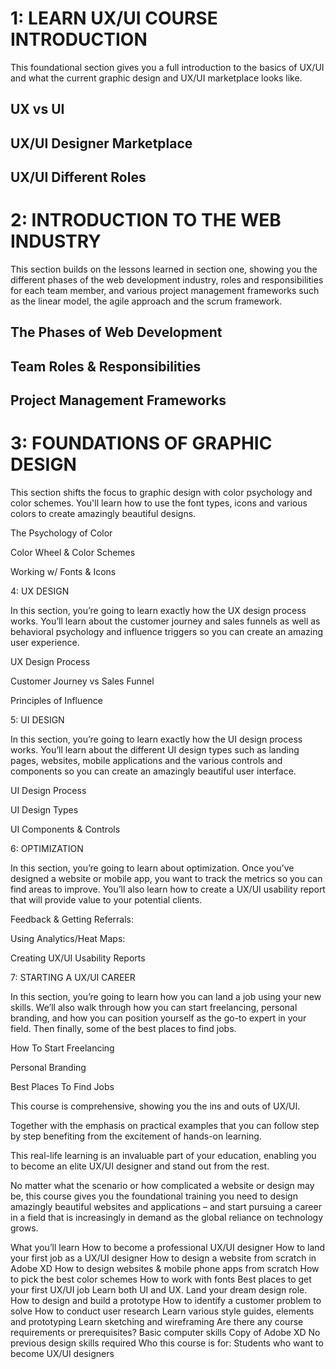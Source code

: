 # 1: LEARN UX/UI COURSE INTRODUCTION

This foundational section gives you a full introduction to the basics of UX/UI and what the current graphic design and UX/UI marketplace looks like.

## UX vs UI

## UX/UI Designer Marketplace

## UX/UI Different Roles



# 2: INTRODUCTION TO THE WEB INDUSTRY

This section builds on the lessons learned in section one, showing you the different phases of the web development industry, roles and responsibilities for each team member, and various project management frameworks such as the linear model, the agile approach and the scrum framework.

## The Phases of Web Development

## Team Roles & Responsibilities

## Project Management Frameworks



# 3: FOUNDATIONS OF GRAPHIC DESIGN

This section shifts the focus to graphic design with color psychology and color schemes. You'll learn how to use the font types, icons and various colors to create amazingly beautiful designs.

The Psychology of Color

Color Wheel & Color Schemes

Working w/ Fonts & Icons



4: UX DESIGN

In this section, you’re going to learn exactly how the UX design process works. You’ll learn about the customer journey and sales funnels as well as behavioral psychology and influence triggers so you can create an amazing user experience.

UX Design Process

Customer Journey vs Sales Funnel

Principles of Influence



5: UI DESIGN

In this section, you’re going to learn exactly how the UI design process works. You’ll learn about the different UI design types such as landing pages, websites, mobile applications and the various controls and components so you can create an amazingly beautiful user interface.

UI Design Process

UI Design Types

UI Components & Controls



6: OPTIMIZATION

In this section, you’re going to learn about optimization. Once you’ve designed a website or mobile app, you want to track the metrics so you can find areas to improve. You’ll also learn how to create a UX/UI usability report that will provide value to your potential clients.

Feedback & Getting Referrals:

Using Analytics/Heat Maps:

Creating UX/UI Usability Reports



7: STARTING A UX/UI CAREER

In this section, you’re going to learn how you can land a job using your new skills. We’ll also walk through how you can start freelancing, personal branding, and how you can position yourself as the go-to expert in your field. Then finally, some of the best places to find jobs.

How To Start Freelancing

Personal Branding

Best Places To Find Jobs



This course is comprehensive, showing you the ins and outs of UX/UI.

Together with the emphasis on practical examples that you can follow step by step benefiting from the excitement of hands-on learning.

This real-life learning is an invaluable part of your education, enabling you to become an elite UX/UI designer and stand out from the rest.

No matter what the scenario or how complicated a website or design may be, this course gives you the foundational training you need to design amazingly beautiful websites and applications – and start pursuing a career in a field that is increasingly in demand as the global reliance on technology grows.

What you’ll learn
How to become a professional UX/UI designer
How to land your first job as a UX/UI designer
How to design a website from scratch in Adobe XD
How to design websites & mobile phone apps from scratch
How to pick the best color schemes
How to work with fonts
Best places to get your first UX/UI job
Learn both UI and UX. Land your dream design role.
How to design and build a prototype
How to identify a customer problem to solve
How to conduct user research
Learn various style guides, elements and prototyping
Learn sketching and wireframing
Are there any course requirements or prerequisites?
Basic computer skills
Copy of Adobe XD
No previous design skills required
Who this course is for:
Students who want to become UX/UI designers
